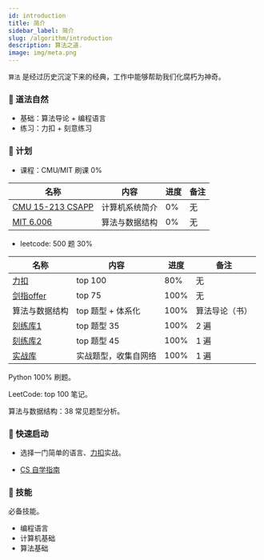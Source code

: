 ```yaml
---
id: introduction
title: 简介
sidebar_label: 简介
slug: /algorithm/introduction
description: 算法之道.
image: img/meta.png
---
```


`算法` 是经过历史沉淀下来的经典，工作中能够帮助我们化腐朽为神奇。

### 🔑 道法自然

- 基础：算法导论 + 编程语言
- 练习：力扣 + 刻意练习

### 📅 计划

- 课程：CMU/MIT  刷课  0%

| 		名称 	   |       内容              | 进度                      | 备注  | 
| ---------------- | ----------------------- | ------------------------ | -------------------------|
| [CMU 15-213 CSAPP](http://csapp.cs.cmu.edu/) | 计算机系统简介     |          0%              | 无                  |
| [MIT 6.006](https://ocw.mit.edu/courses/6-006-introduction-to-algorithms-fall-2011/)        | 算法与数据结构     |          0%              | 无                    |

- leetcode: 500 题  30%

| 		名称 	   |       内容              | 进度                      |备注           | 
| ---------------- | ----------------------- | ------------------------ | -------------------------|
| [力扣](http://localhost:3000/docs/algorithm/leetcode)              | top 100                    | 80%                      | 无                      |
| [剑指offer](http://localhost:3000/docs/algorithm/offer)         | top 75                     | 100%                      | 无                     |
| 算法与数据结构     		  | top 题型 + 体系化           | 100%                      | 算法导论（书）           |
| [刻练库1](http://localhost:3000/docs/algorithm/testbank1)           | top 题型 35                | 100%                      | 2 遍                    |
| [刻练库2](http://localhost:3000/docs/algorithm/testbank2)           | top 题型 45                | 100%                      | 1 遍                    |
| [实战库](http://localhost:3000/docs/algorithm/realbank)            | 实战题型，收集自网络         | 100%                      | 1 遍                    |

Python 100% 刷题。

LeetCode: top 100 笔记。

算法与数据结构：38 常见题型分析。

### 🚀 快速启动

- 选择一门简单的语言、[力扣](https:://leetcode.cn)实战。

- [CS 自学指南](https://csdiy.wiki/)

### 📁 技能

必备技能。

- 编程语言
- 计算机基础
- 算法基础
